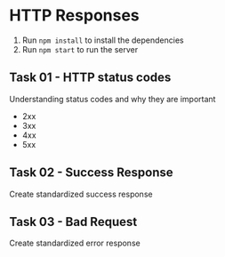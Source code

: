 # HTTP Responses

1. Run `npm install` to install the dependencies
2. Run `npm start` to run the server

## Task 01 - HTTP status codes

Understanding status codes and why they are important

- 2xx
- 3xx
- 4xx
- 5xx

## Task 02 - Success Response

Create standardized success response

## Task 03 - Bad Request

Create standardized error response
